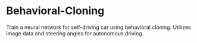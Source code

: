 # Behavioral-Cloning
Train a neural network for self-driving car using behavioral cloning. Utilizes image data and steering angles for autonomous driving.
